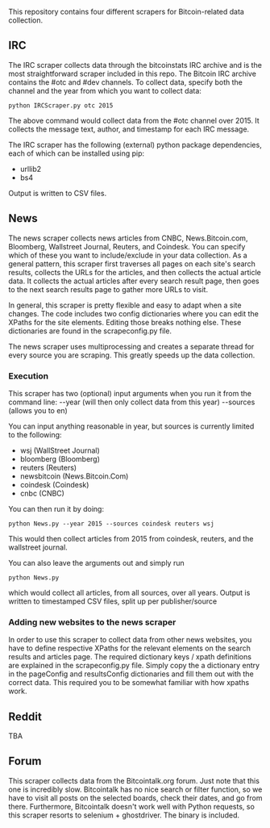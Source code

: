 This repository contains four different scrapers for Bitcoin-related data collection. 

## IRC
The IRC scraper collects data through the bitcoinstats IRC archive and is the most straightforward scraper included in this repo. The Bitcoin IRC archive contains the #otc and #dev channels. To collect data, specify both the channel and the year from which you want to collect data: 
```
python IRCScraper.py otc 2015 
```
The above command would collect data from the #otc channel over 2015. It collects the message text, author, and timestamp for each IRC message. 

The IRC scraper has the following (external) python package dependencies, each of which can be installed using pip: 
- urllib2 
- bs4

Output is written to CSV files.


## News 
The news scraper collects news articles from CNBC, News.Bitcoin.com, Bloomberg, Wallstreet Journal, Reuters, and Coindesk. You can specify which of these you want to include/exclude in your data collection.  As a general pattern, this scraper first traverses all pages on each site's search results, collects the URLs for the articles, and then collects the actual article data. It collects the actual articles after every search result page, then goes to the next search results page to gather more URLs to visit. 

In general, this scraper is pretty flexible and easy to adapt when a site changes. The code includes two config dictionaries where you can edit the XPaths for the site elements. Editing those breaks nothing else. These dictionaries are found in the scrapeconfig.py file. 

The news scraper uses multiprocessing and creates a separate thread for every source you are scraping. This greatly speeds up the data collection. 


### Execution
This scraper has two (optional) input arguments when you run it from the command line: 
--year (will then only collect data from this year)
--sources (allows you to en)

You can input anything reasonable in year, but sources is currently limited to the following: 
- wsj (WallStreet Journal)
- bloomberg (Bloomberg)
- reuters (Reuters)
- newsbitcoin (News.Bitcoin.Com)
- coindesk (Coindesk)
- cnbc (CNBC)

You can then run it by doing:
```
python News.py --year 2015 --sources coindesk reuters wsj 
```
This would then collect articles from 2015 from coindesk, reuters, and the wallstreet journal. 

You can also leave the arguments out and simply run
```
python News.py
```
which would collect all articles, from all sources, over all years. Output is written to timestamped CSV files, split up per publisher/source 

### Adding new websites to the news scraper 
In order to use this scraper to collect data from other news websites, you have to define respective XPaths for the relevant elements on the search results and articles page. The required dictionary keys / xpath definitions are explained in the scrapeconfig.py file. Simply copy the a dictionary entry in the pageConfig and resultsConfig dictionaries and fill them out with the correct data. This required you to be somewhat familiar with how xpaths work. 

## Reddit 
TBA

## Forum 
This scraper collects data from the Bitcointalk.org forum. Just note that this one is incredibly slow. Bitcointalk has no nice search or filter function, so we have to visit all posts on the selected boards, check their dates, and go from there. Furthermore, Bitcointalk doesn't work well with Python requests, so this scraper resorts to selenium + ghostdriver. The binary is included. 